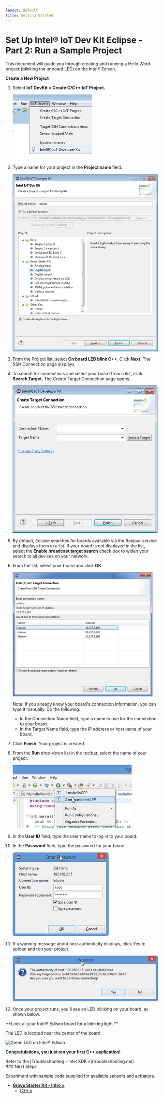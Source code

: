 ```yaml
---
layout: default
title: Getting Started
---
```


# Set Up Intel® IoT Dev Kit Eclipse - Part 2: Run a Sample Project

This document will guide you through creating and running a Hello Word project (blinking the onboard LED) on the Intel® Edison.

**Create a New Project**

1. Select **IoT DevKit > Create C/C++ IoT Project.**

   ![Create IoT Project](images/create-project-eclipse.png)

2. Type a name for your project in the **Project name** field.
   
   ![Name your IoT Project](images/project-name-eclipse.png)

3. From the Project list, select **On board LED blink C++**. Click **Next**. The SSH Connection page displays.
4. To search for connections and select your board from a list, click **Search Target**. The Create Target Connection page opens.
   
   ![Create Target Connection](images/target-connection-eclipse.png)

5. By default, Eclipse searches for boards available via the Bonjour service and displays them in a list. If your board is not displayed in the list, select the **Enable broadcast target search** check box to widen your search to all devices on    your network.
6. From the list, select your board and click **OK**.

   ![Target list](images/target-list-eclipse.png)

   Note: If you already know your board's connection information, you can type it manually. Do the following:
    * In the Connection Name field, type a name to use for the connection to your board.
    * In the Target Name field, type the IP address or host name of your board.

7. Click **Finish**. Your project is created.
8. From the **Run** drop-down list in the toolbar, select the name of your project.

   ![Run the application](images/run-app-eclipse.png)
   
9. In the **User ID** field, type the user name to log in to your board.

10. In the **Password** field, type the password for your board.

    ![Enter the Edison password](images/password-eclipse.png)
   
11. If a warning message about host authenticity displays, click Yes to upload and run your project.

    ![Accept the warning and upload the project](images/ssh-eclipse.png)

12. Once your project runs, you'll see an LED blinking on your board, as shown below.

<div class="callout done" markdown="1">
**Look at your Intel® Edison board for a blinking light.**
  
  The LED is located near the center of the board.

  ![Green LED on Intel® Edison](../../assembly/arduino_expansion_board/images/on_board_led.png)

**Congratulations, you just ran your first C++ application!**
</div>

<div class="callout troubleshooting" markdown="1">
Refer to the [Troubleshooting - Intel XDK »](troubleshooting.md)
</div>

<div id="next-steps" class="note" markdown="1">
### Next Steps

Experiment with sample code supplied for available sensors and actuators.

* **[Grove Starter Kit - Intro »](../../sensor_examples/grove_starter_kit/index.html)**
  * [C++ »](../../sensor_examples/grove_starter_kit/c/samples.html)
</div>
